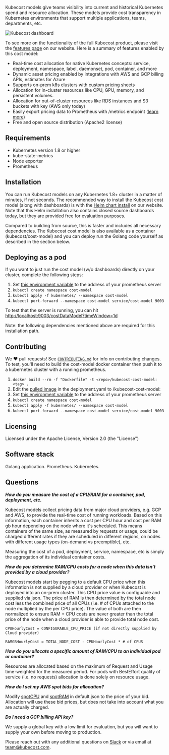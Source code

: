 Kubecost models give teams visibility into current and historical Kubernetes spend and resource allocation. These models  provide cost transparency in Kubernetes environments that support multiple applications, teams, departments, etc.

![Kubecost dashboard](https://github.com/kubecost/cost-model/blob/master/allocation-dashboard.png)

To see more on the functionality of the full Kubecost product, please visit the [features page](https://kubecost.com/#features) on our website. 
Here is a summary of features enabled by this cost model:

- Real-time cost allocation for native Kubernetes concepts: service, deployment, namespace, label, daemonset, pod, container, and more
- Dynamic asset pricing enabled by integrations with AWS and GCP billing APIs, estimates for Azure 
- Supports on-prem k8s clusters with custom pricing sheets
- Allocation for in-cluster resources like CPU, GPU, memory, and persistent volumes.
- Allocation for out-of-cluster resources like RDS instances and S3 buckets with key (AWS only today)
- Easily export pricing data to Prometheus with /metrics endpoint ([learn more](PROMETHEUS.md))
- Free and open source distribution (Apache2 license)

## Requirements

- Kubernetes version 1.8 or higher
- kube-state-metrics
- Node exporter
- Prometheus

## Installation

You can run Kubecost models on any Kubernetes 1.8+ cluster in a matter of minutes, if not seconds. 
The recommended way to install the Kubecost cost model (along with dashboards) is with the [Helm chart install](https://kubecost.com/install) on our website. Note that this Helm installation also contains closed source dashboards today, but they are provided free for evaluation purposes. 

Compared to building from source, this is faster and includes all necessary dependencies. The Kubecost cost model is also available as a container (kubecost/cost-model) and you can deploy run the Golang code yourself as described in the section below.

## Deploying as a pod

If you want to just run the cost model (w/o dashboards) directly on your cluster, complete the following steps:

1. Set [this environment variable](https://github.com/kubecost/cost-model/blob/master/kubernetes/deployment.yaml#L30) to the address of your prometheus server
2. `kubectl create namespace cost-model`
3. `kubectl apply -f kubernetes/ --namespace cost-model`
4. `kubectl port-forward --namespace cost-model service/cost-model 9003`

To test that the server is running, you can hit [http://localhost:9003/costDataModel?timeWindow=1d](http://localhost:9003/costDataModel?timeWindow=1d)

Note: the following dependencies mentioned above are required for this installation path.

## Contributing

We :heart: pull requests! See [`CONTRIBUTING.md`](CONTRIBUTING.md) for info on
contributing changes. To test, you'll need to build the cost-model docker container then push it to a kubernetes cluster with a running prometheus.

1. `docker build --rm -f "Dockerfile" -t <repo>/kubecost-cost-model:<tag> .`
2. Edit the [pulled image](https://github.com/kubecost/cost-model/blob/master/kubernetes/deployment.yaml#L22) in the deployment.yaml to <repo>/kubecost-cost-model:<tag>
3. Set [this environment variable](https://github.com/kubecost/cost-model/blob/master/kubernetes/deployment.yaml#L30) to the address of your prometheus server
4. `kubectl create namespace cost-model`
5. `kubectl apply -f kubernetes/ --namespace cost-model`
6. `kubectl port-forward --namespace cost-model service/cost-model 9003`

## Licensing

Licensed under the Apache License, Version 2.0 (the "License")

 ## Software stack

Golang application. 
Prometheus. 
Kubernetes. 

## Questions

***How do you measure the cost of a CPU/RAM for a container, pod, deployment, etc.***

Kubecost models collect pricing data from major cloud providers, e.g. GCP and AWS, to provide the real-time cost of running workloads. Based on this information, each container inherits a cost per CPU hour and cost per RAM gb hour depending on the node where it's scheduled. This means containers of the same size, as measured by requests or usage, could be charged different rates if they are scheduled in different regions, on nodes with different usage types (on-demand vs preemptible), etc.

Measuring the cost of a pod, deployment, service, namespace, etc is simply the aggregation of its individual container costs.

***How do you determine RAM/CPU costs for a node when this data isn’t provided by a cloud provider?***

Kubecost models start by pegging to a default CPU price when this information is not supplied by a cloud provider or when Kubecost is deployed into an on-prem cluster. This CPU price value is configuable and supplied via json. The price of RAM is then determined by the total node cost less the combined price of all CPUs (i.e. # of CPUs attached to the node multiplied by the per CPU price). The value of both are then normalized to ensure RAM + CPU costs are never greater than the total price of the node when a cloud provider is able to provide total node cost.

    CPUHourlyCost = CONFIGURABLE_CPU_PRICE (if not directly supplied by Cloud provider)

    RAMGBHourlyCost = TOTAL_NODE_COST - CPUHourlyCost * # of CPUS

***How do you allocate a specific amount of RAM/CPU to an individual pod or container?***

Resources are allocated based on the maximum of Request and Usage time-weighted for the measured period. For pods with BestEffort quality of service (i.e. no requests) allocation is done solely on resource usage. 

***How do I set my AWS spot bids for allocation?***

Modify [spotCPU](https://github.com/kubecost/cost-model/blob/master/cloud/default.json#L5) and  [spotRAM](https://github.com/kubecost/cost-model/blob/master/cloud/default.json#L7) in default.json to the price of your bid. Allocation will use these bid prices, but does not take into account what you are actually charged.

***Do I need a GCP billing API key?***

We supply a global key with a low limit for evaluation, but you will want to supply your own before moving to production.
  
  
Please reach out with any additional questions on  [Slack](https://join.slack.com/t/kubecost/shared_invite/enQtNTA2MjQ1NDUyODE5LTg0MzYyMDIzN2E4M2M5OTE3NjdmODJlNzBjZGY1NjQ3MThlODVjMGY3NWZlNjQ5NjIwNDc2NGU3MWNiM2E5Mjc) or via email at [team@kubecost.com](team@kubecost.com). 
